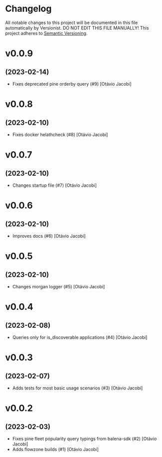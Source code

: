 # Changelog

All notable changes to this project will be documented in this file
automatically by Versionist. DO NOT EDIT THIS FILE MANUALLY!
This project adheres to [Semantic Versioning](http://semver.org/).

# v0.0.9
## (2023-02-14)

* Fixes deprecated pine orderby query (#9) [Otávio Jacobi]

# v0.0.8
## (2023-02-10)

* Fixes docker helathcheck (#8) [Otávio Jacobi]

# v0.0.7
## (2023-02-10)

* Changes startup file (#7) [Otávio Jacobi]

# v0.0.6
## (2023-02-10)

* Improves docs (#6) [Otávio Jacobi]

# v0.0.5
## (2023-02-10)

* Changes morgan logger (#5) [Otávio Jacobi]

# v0.0.4
## (2023-02-08)

* Queries only for is_discoverable applications (#4) [Otávio Jacobi]

# v0.0.3
## (2023-02-07)

* Adds tests for most basic usage scenarios (#3) [Otávio Jacobi]

# v0.0.2
## (2023-02-03)

* Fixes pine fleet popularity query typings from balena-sdk (#2) [Otávio Jacobi]
* Adds flowzone builds (#1) [Otávio Jacobi]
